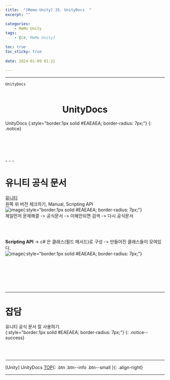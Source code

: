 ```yaml
---
title:  "[Memo-Unity] 35. UnityDocs  "
excerpt: ""

categories:
    - MeMo Unity
tags:
    - [C#, MeMo Unity]

toc: true
toc_sticky: true
 
date: 2024-01-09 01:21

---
```

- - -

`UnityDocs`
<BR><BR>

<center><H1>  UnityDocs  </H1></center>
UnityDocs
{:style="border:1px solid #EAEAEA; border-radius: 7px;"}
{: .notice} 
<br><br><br><br><br><br>
- - - 

# 유니티 공식 문서

[유니티](https://docs.unity3d.com/kr/)  
왼쪽 위 버전 체크하기, Manual, Scripting API  
![image](https://github.com/levell1/levell1.github.io/assets/96651722/2d85765e-bc38-4147-a5bb-2c10702912c1){:style="border:1px solid #EAEAEA; border-radius: 7px;"}  
제일먼저 문제해결 -> 공식문서 -> 이해안되면 검색 -> 다시 공식문서  

<br><br>

**Scripting API** -> c# 은 클래스(필드 메서드)로 구성 -> 만들어진 클래스들이 모여있다.  
![image](https://github.com/levell1/levell1.github.io/assets/96651722/4f4be9a4-ec27-481a-a059-805d1fb41da9){:style="border:1px solid #EAEAEA; border-radius: 7px;"}  

<br><br><br><br><br>
- - - 


# 잡담
유니티 공식 문서 잘 사용하기.  
{:style="border:1px solid #EAEAEA; border-radius: 7px;"}
{: .notice--success}  

<br><br>
- - - 

[Unity] UnityDocs
[TOP](#){: .btn .btn--info .btn--small }{: .align-right}
<br>
- - -
